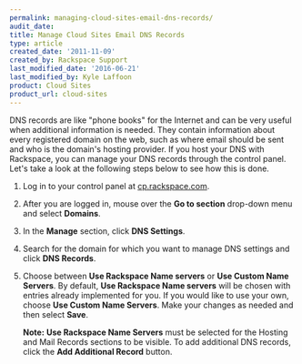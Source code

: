 ```yaml
---
permalink: managing-cloud-sites-email-dns-records/
audit_date:
title: Manage Cloud Sites Email DNS Records
type: article
created_date: '2011-11-09'
created_by: Rackspace Support
last_modified_date: '2016-06-21'
last_modified_by: Kyle Laffoon
product: Cloud Sites
product_url: cloud-sites
---
```


DNS records are like "phone books" for the Internet and can be very
useful when additional information is needed. They contain information
about every registered domain on the web, such as where email should be
sent and who is the domain's hosting provider. If you host your DNS with
Rackspace, you can manage your DNS records through the control panel.
Let's take a look at the following steps below to see how this is done.

1. Log in to your control panel at [cp.rackspace.com](http://cp.rackspace.com).

2. After you are logged in, mouse over the **Go to section** drop-down menu and
   select **Domains**.

3. In the **Manage** section, click **DNS Settings**.

4. Search for the domain for which you want to manage DNS settings and
   click **DNS Records**.

5. Choose between **Use Rackspace Name servers** or **Use Custom Name Servers**.
   By default, **Use Rackspace Name servers** will be chosen with entries
   already implemented for you. If you would like to use your own, choose
   **Use Custom Name Servers**. Make your changes as needed and then select
   **Save**.

    **Note:** **Use Rackspace Name Servers** must be selected for the Hosting 
    and Mail Records sections to be visible. To add additional DNS records,
    click the **Add Additional Record** button.
